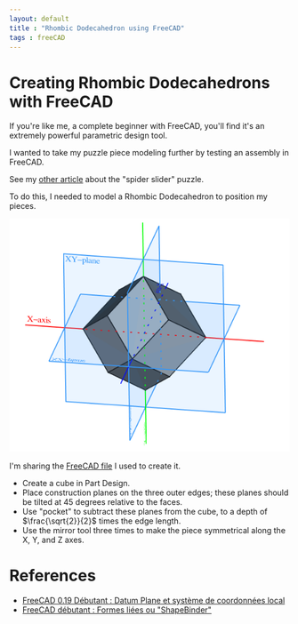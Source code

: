 ```yaml
---
layout: default
title : "Rhombic Dodecahedron using FreeCAD"
tags : freeCAD
---
```

# Creating Rhombic Dodecahedrons with FreeCAD

If you're like me, a complete beginner with FreeCAD, you'll find it's an extremely powerful parametric design tool.

I wanted to take my puzzle piece modeling further by testing an assembly in FreeCAD.

See my [other article](https://sylvain69780.github.io/2021/06/05/dihedral-angle-and-the-spider-slider-puzzle.html) about the "spider slider" puzzle.

To do this, I needed to model a Rhombic Dodecahedron to position my pieces.

![preview](/assets/download/freecad/rhombic-dodecahedron.png)

I'm sharing the [FreeCAD file](/assets/download/freecad/rhombic-dodecahedron.FCStd) I used to create it.

* Create a cube in Part Design.
* Place construction planes on the three outer edges; these planes should be tilted at 45 degrees relative to the faces.
* Use "pocket" to subtract these planes from the cube, to a depth of $\frac{\sqrt{2}}{2}$ times the edge length.
* Use the mirror tool three times to make the piece symmetrical along the X, Y, and Z axes.

# References

* [FreeCAD 0.19 Débutant : Datum Plane et système de coordonnées local](https://youtu.be/0PSiFiA2JxI?si=HPDgam6RddYEOJev)
* [FreeCAD débutant : Formes liées ou "ShapeBinder"](https://youtu.be/KYD9Ojugi8Q?si=J5p7QfEHfU3QuErc)

